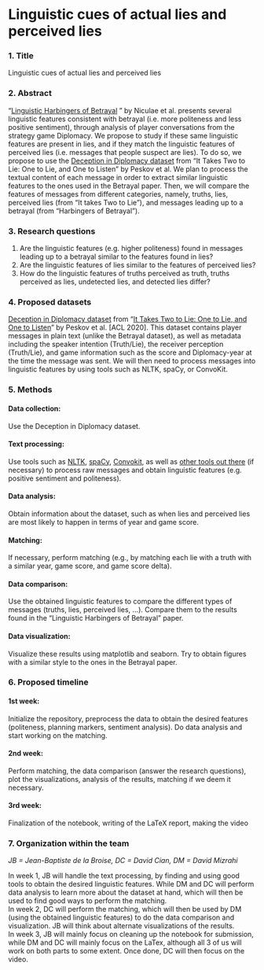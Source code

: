# Linguistic cues of actual lies and perceived lies
 
 ### 1. Title
Linguistic cues of actual lies and perceived lies

### 2. Abstract
“[Linguistic Harbingers of Betrayal](http://vene.ro/betrayal/) ” by Niculae et al. presents several linguistic features consistent with betrayal (i.e. more politeness and less positive sentiment), through analysis of player conversations from the strategy game Diplomacy. We propose to study if these same linguistic features are present in lies, and if they match the linguistic features of perceived lies (i.e. messages that people suspect are lies). To do so, we propose to use the [Deception in Diplomacy dataset](https://sites.google.com/view/qanta/projects/diplomacy) from “It Takes Two to Lie: One to Lie, and One to Listen” by Peskov et al. We plan to process the textual content of each message in order to extract similar linguistic features to the ones used in the Betrayal paper. Then, we will compare the features of messages from different categories, namely, truths, lies, perceived lies (from “It takes Two to Lie”), and messages leading up to a betrayal (from “Harbingers of Betrayal”).
### 3. Research questions
1. Are the linguistic features (e.g. higher politeness) found in messages leading up to a betrayal similar to the features found in lies?
2. Are the linguistic features of lies similar to the features of perceived lies? 
3. How do the linguistic features of truths perceived as truth, truths perceived as lies, undetected lies, and detected lies differ?
### 4. Proposed datasets
[Deception in Diplomacy dataset](https://sites.google.com/view/qanta/projects/diplomacy) from “[It Takes Two to Lie: One to Lie, and One to Listen](http://users.umiacs.umd.edu/~jbg/docs/2020_acl_diplomacy.pdf)” by Peskov et al. \[ACL 2020\]. This dataset contains player messages in plain text (unlike the Betrayal dataset), as well as metadata including the speaker intention (Truth/Lie), the receiver perception (Truth/Lie), and game information such as the score and Diplomacy-year at the time the message was sent. We will then need to process messages into linguistic features by using tools such as NLTK, spaCy, or ConvoKit.
### 5. Methods
#### Data collection: 
Use the Deception in Diplomacy dataset.
#### Text processing:
 Use tools such as [NLTK](https://www.nltk.org/), [spaCy](https://spacy.io/), [Convokit](https://convokit.cornell.edu), as well as [other tools out there](https://github.com/xiamx/awesome-sentiment-analysis) (if necessary) to process raw messages and obtain linguistic features (e.g. positive sentiment and politeness).
#### Data analysis:
 Obtain information about the dataset, such as when lies and perceived lies are most likely to happen in terms of year and game score.
#### Matching:
If necessary, perform matching (e.g., by matching each lie with a truth with a similar year, game score, and game score delta).
#### Data comparison:
Use the obtained linguistic features to compare the different types of messages (truths, lies, perceived lies, …). Compare them to the results found in the “Linguistic Harbingers of Betrayal” paper.
#### Data visualization:
Visualize these results using matplotlib and seaborn. Try to obtain figures with a similar style to the ones in the Betrayal paper.

### 6. Proposed timeline
#### 1st week: 
Initialize the repository, preprocess the data to obtain the desired features (politeness, planning markers, sentiment analysis). Do data analysis and start working on the matching.
#### 2nd week: 
Perform matching,  the data comparison (answer the research questions), plot the visualizations, analysis of the results, matching if we deem it necessary.
#### 3rd week: 
Finalization of the notebook, writing of the LaTeX report, making the video

### 7. Organization within the team
*JB = Jean-Baptiste de la Broise, DC = David Cian, DM = David Mizrahi*  


In week 1, JB will handle the text processing, by finding and using good tools to obtain the desired linguistic features. While DM and DC will perform data analysis to learn more about the dataset at hand, which will then be used to find good ways to perform the matching.  
In week 2, DC will perform the matching, which will then be used by DM (using the obtained linguistic features) to do the data comparison and visualization. JB will think about alternate visualizations of the results.  
In week 3, JB will mainly focus on cleaning up the notebook for submission, while DM and DC will mainly focus on the LaTex, although all 3 of us will work on both parts to some extent. Once done, DC will then focus on the video.
